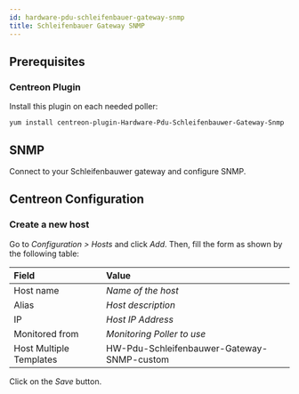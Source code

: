 ```yaml
---
id: hardware-pdu-schleifenbauer-gateway-snmp
title: Schleifenbauer Gateway SNMP
---
```


## Prerequisites

### Centreon Plugin

Install this plugin on each needed poller:

``` shell
yum install centreon-plugin-Hardware-Pdu-Schleifenbauwer-Gateway-Snmp
```

## SNMP

Connect to your Schleifenbauwer gateway and configure SNMP.

## Centreon Configuration

### Create a new host

Go to *Configuration \> Hosts* and click *Add*. Then, fill the form as shown by
the following table:

| Field                   | Value                                      |
| :---------------------- | :----------------------------------------- |
| Host name               | *Name of the host*                         |
| Alias                   | *Host description*                         |
| IP                      | *Host IP Address*                          |
| Monitored from          | *Monitoring Poller to use*                 |
| Host Multiple Templates | HW-Pdu-Schleifenbauwer-Gateway-SNMP-custom |

Click on the *Save* button.
